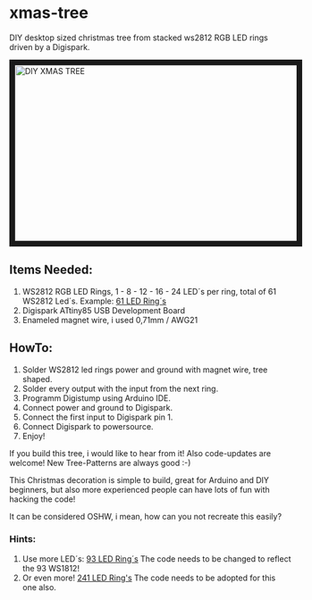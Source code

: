 # xmas-tree
DIY desktop sized christmas tree from stacked ws2812 RGB LED rings driven by a Digispark.

<a href="http://www.youtube.com/watch?feature=player_embedded&v=Fm5TMvk3bUo
" target="_blank"><img src="http://img.youtube.com/vi/Fm5TMvk3bUo/0.jpg" 
alt="DIY XMAS TREE" width="560" height="315" border="10" /></a>

## Items Needed:
1. WS2812 RGB LED Rings, 1 - 8 - 12 - 16 - 24 LED´s per ring, total of 61 WS2812 Led´s. Example: [61 LED Ring´s](http://www.dx.com/p/61-bit-ws2812-5050-rgb-led-full-color-drive-round-development-board-414669) 
2. Digispark ATtiny85 USB Development Board
3. Enameled magnet wire, i used 0,71mm / AWG21

## HowTo:

1. Solder WS2812 led rings power and ground with magnet wire, tree shaped.
2. Solder every output with the input from the next ring.
3. Programm Digistump using Arduino IDE.
4. Connect power and ground to Digispark.
5. Connect the first input to Digispark pin 1.
6. Connect Digispark to powersource.
7. Enjoy!


If you build this tree, i would like to hear from it! Also code-updates are welcome! New Tree-Patterns are always good :-)

This Christmas decoration is simple to build, great for Arduino and DIY beginners, but also more experienced people can have lots of fun with hacking the code!

It can be considered OSHW, i mean, how can you not recreate this easily?

### Hints:

1. Use more LED´s: [93 LED Ring´s](https://www.aliexpress.com/item/1-8-12-16-24-32-Bits-WS2812-5050-RGB-LED-Ring-Lamp-Light-with-Integrated/32662512396.html?ws_ab_test=searchweb0_0,searchweb201602_4_10065_10068_10084_10083_10080_10082_10081_10060_10061_10062_10056_10055_10037_10054_10059_10032_9912_10099_10078_10079_10077_426_10103_10073_10102_10096_10052_10050_10051-10050_9912,searchweb201603_6&btsid=882d21ad-2098-4702-ae11-bcffaf4105a9) The code needs to be changed to reflect the 93 WS1812!
2. Or even more! [241 LED Ring's](https://www.aliexpress.com/item/Addressable-WS2812B-pixel-Ring-1-8-12-16-24-32-40-48-60-93-241-LEDs/32809169128.html?spm=a2g0x.10010108.1000001.8.595e2b2dKDTtbE&isOrigTitle=true) The code needs to be adopted for this one also.
